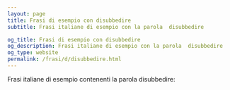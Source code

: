 ```yaml
---
layout: page
title: Frasi di esempio con disubbedire 
subtitle: Frasi italiane di esempio con la parola  disubbedire

og_title: Frasi di esempio con disubbedire 
og_description: Frasi italiane di esempio con la parola  disubbedire
og_type: website
permalink: /frasi/d/disubbedire.html
---
```


Frasi italiane di esempio contenenti la parola disubbedire:


